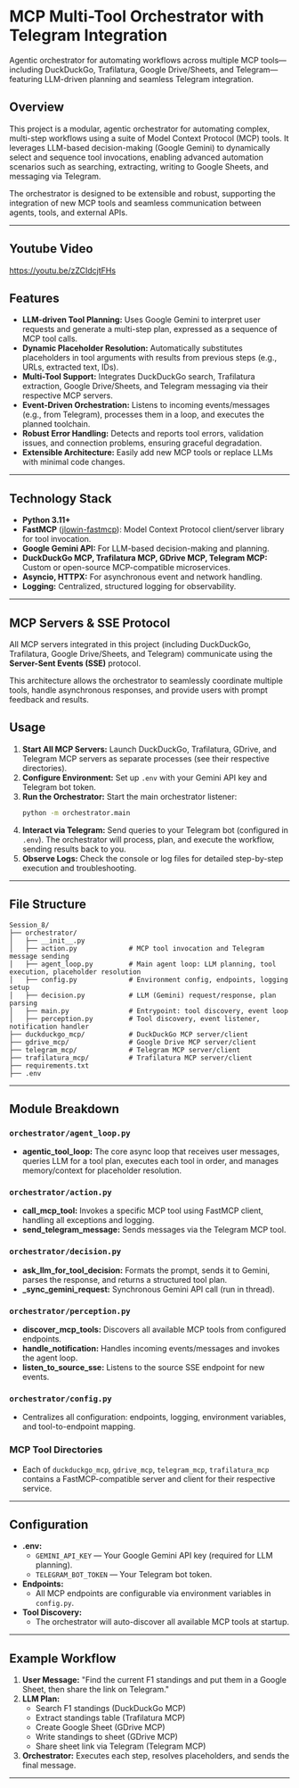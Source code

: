 # MCP Multi-Tool Orchestrator with Telegram Integration
Agentic orchestrator for automating workflows across multiple MCP tools—including DuckDuckGo, Trafilatura, Google Drive/Sheets, and Telegram—featuring LLM-driven planning and seamless Telegram integration.

## Overview

This project is a modular, agentic orchestrator for automating complex, multi-step workflows using a suite of Model Context Protocol (MCP) tools. It leverages LLM-based decision-making (Google Gemini) to dynamically select and sequence tool invocations, enabling advanced automation scenarios such as searching, extracting, writing to Google Sheets, and messaging via Telegram.

The orchestrator is designed to be extensible and robust, supporting the integration of new MCP tools and seamless communication between agents, tools, and external APIs.

---

## Youtube Video

https://youtu.be/zZCIdcjtFHs

## Features

- **LLM-driven Tool Planning:** Uses Google Gemini to interpret user requests and generate a multi-step plan, expressed as a sequence of MCP tool calls.
- **Dynamic Placeholder Resolution:** Automatically substitutes placeholders in tool arguments with results from previous steps (e.g., URLs, extracted text, IDs).
- **Multi-Tool Support:** Integrates DuckDuckGo search, Trafilatura extraction, Google Drive/Sheets, and Telegram messaging via their respective MCP servers.
- **Event-Driven Orchestration:** Listens to incoming events/messages (e.g., from Telegram), processes them in a loop, and executes the planned toolchain.
- **Robust Error Handling:** Detects and reports tool errors, validation issues, and connection problems, ensuring graceful degradation.
- **Extensible Architecture:** Easily add new MCP tools or replace LLMs with minimal code changes.

---

## Technology Stack

- **Python 3.11+**
- **FastMCP** ([jlowin-fastmcp](https://github.com/jlowin/fastmcp)): Model Context Protocol client/server library for tool invocation.
- **Google Gemini API:** For LLM-based decision-making and planning.
- **DuckDuckGo MCP, Trafilatura MCP, GDrive MCP, Telegram MCP:** Custom or open-source MCP-compatible microservices.
- **Asyncio, HTTPX:** For asynchronous event and network handling.
- **Logging:** Centralized, structured logging for observability.

---

## MCP Servers & SSE Protocol

All MCP servers integrated in this project (including DuckDuckGo, Trafilatura, Google Drive/Sheets, and Telegram) communicate using the **Server-Sent Events (SSE)** protocol.

This architecture allows the orchestrator to seamlessly coordinate multiple tools, handle asynchronous responses, and provide users with prompt feedback and results.

## Usage

1. **Start All MCP Servers:** Launch DuckDuckGo, Trafilatura, GDrive, and Telegram MCP servers as separate processes (see their respective directories).
2. **Configure Environment:** Set up `.env` with your Gemini API key and Telegram bot token.
3. **Run the Orchestrator:** Start the main orchestrator listener:
   ```bash
   python -m orchestrator.main
   ```
4. **Interact via Telegram:** Send queries to your Telegram bot (configured in `.env`). The orchestrator will process, plan, and execute the workflow, sending results back to you.
5. **Observe Logs:** Check the console or log files for detailed step-by-step execution and troubleshooting.

---

## File Structure

```
Session_8/
├── orchestrator/
│   ├── __init__.py
│   ├── action.py             # MCP tool invocation and Telegram message sending
│   ├── agent_loop.py         # Main agent loop: LLM planning, tool execution, placeholder resolution
│   ├── config.py             # Environment config, endpoints, logging setup
│   ├── decision.py           # LLM (Gemini) request/response, plan parsing
│   ├── main.py               # Entrypoint: tool discovery, event loop
│   ├── perception.py         # Tool discovery, event listener, notification handler
├── duckduckgo_mcp/           # DuckDuckGo MCP server/client
├── gdrive_mcp/               # Google Drive MCP server/client
├── telegram_mcp/             # Telegram MCP server/client
├── trafilatura_mcp/          # Trafilatura MCP server/client
├── requirements.txt
├── .env
```

---

## Module Breakdown

### `orchestrator/agent_loop.py`
- **agentic_tool_loop:** The core async loop that receives user messages, queries LLM for a tool plan, executes each tool in order, and manages memory/context for placeholder resolution.

### `orchestrator/action.py`
- **call_mcp_tool:** Invokes a specific MCP tool using FastMCP client, handling all exceptions and logging.
- **send_telegram_message:** Sends messages via the Telegram MCP tool.

### `orchestrator/decision.py`
- **ask_llm_for_tool_decision:** Formats the prompt, sends it to Gemini, parses the response, and returns a structured tool plan.
- **_sync_gemini_request:** Synchronous Gemini API call (run in thread).

### `orchestrator/perception.py`
- **discover_mcp_tools:** Discovers all available MCP tools from configured endpoints.
- **handle_notification:** Handles incoming events/messages and invokes the agent loop.
- **listen_to_source_sse:** Listens to the source SSE endpoint for new events.

### `orchestrator/config.py`
- Centralizes all configuration: endpoints, logging, environment variables, and tool-to-endpoint mapping.

### MCP Tool Directories
- Each of `duckduckgo_mcp`, `gdrive_mcp`, `telegram_mcp`, `trafilatura_mcp` contains a FastMCP-compatible server and client for their respective service.

---

## Configuration

- **.env:**  
  - `GEMINI_API_KEY` — Your Google Gemini API key (required for LLM planning).
  - `TELEGRAM_BOT_TOKEN` — Your Telegram bot token.
- **Endpoints:**  
  - All MCP endpoints are configurable via environment variables in `config.py`.
- **Tool Discovery:**  
  - The orchestrator will auto-discover all available MCP tools at startup.

---

## Example Workflow

1. **User Message:** "Find the current F1 standings and put them in a Google Sheet, then share the link on Telegram."
2. **LLM Plan:**  
   - Search F1 standings (DuckDuckGo MCP)
   - Extract standings table (Trafilatura MCP)
   - Create Google Sheet (GDrive MCP)
   - Write standings to sheet (GDrive MCP)
   - Share sheet link via Telegram (Telegram MCP)
3. **Orchestrator:** Executes each step, resolves placeholders, and sends the final message.

---

